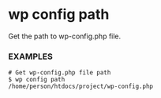 # wp config path

Get the path to wp-config.php file.

### EXAMPLES

    # Get wp-config.php file path
    $ wp config path
    /home/person/htdocs/project/wp-config.php


